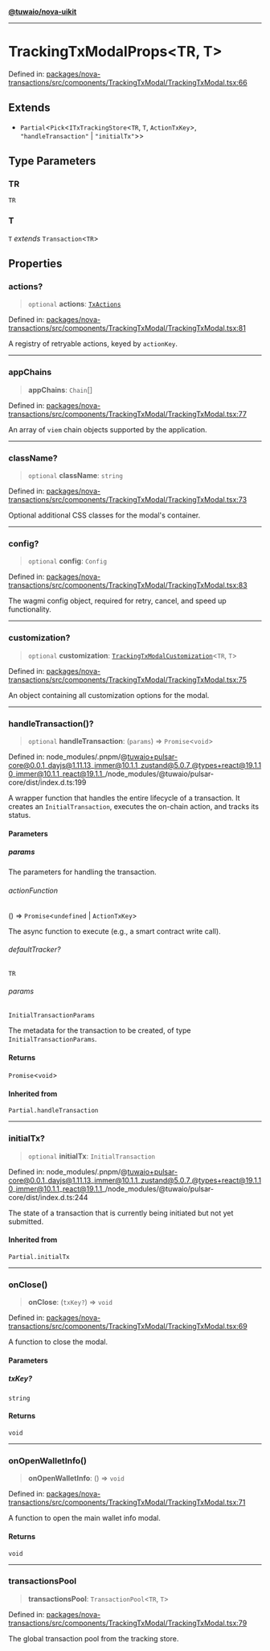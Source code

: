 [**@tuwaio/nova-uikit**](../../../README.md)

***

# TrackingTxModalProps\<TR, T\>

Defined in: [packages/nova-transactions/src/components/TrackingTxModal/TrackingTxModal.tsx:66](https://github.com/TuwaIO/nova-uikit/blob/c38f885596dc568c4b7c49b3605e683fc88f4470/packages/nova-transactions/src/components/TrackingTxModal/TrackingTxModal.tsx#L66)

## Extends

- `Partial`\<`Pick`\<`ITxTrackingStore`\<`TR`, `T`, `ActionTxKey`\>, `"handleTransaction"` \| `"initialTx"`\>\>

## Type Parameters

### TR

`TR`

### T

`T` *extends* `Transaction`\<`TR`\>

## Properties

### actions?

> `optional` **actions**: [`TxActions`](../type-aliases/TxActions.md)

Defined in: [packages/nova-transactions/src/components/TrackingTxModal/TrackingTxModal.tsx:81](https://github.com/TuwaIO/nova-uikit/blob/c38f885596dc568c4b7c49b3605e683fc88f4470/packages/nova-transactions/src/components/TrackingTxModal/TrackingTxModal.tsx#L81)

A registry of retryable actions, keyed by `actionKey`.

***

### appChains

> **appChains**: `Chain`[]

Defined in: [packages/nova-transactions/src/components/TrackingTxModal/TrackingTxModal.tsx:77](https://github.com/TuwaIO/nova-uikit/blob/c38f885596dc568c4b7c49b3605e683fc88f4470/packages/nova-transactions/src/components/TrackingTxModal/TrackingTxModal.tsx#L77)

An array of `viem` chain objects supported by the application.

***

### className?

> `optional` **className**: `string`

Defined in: [packages/nova-transactions/src/components/TrackingTxModal/TrackingTxModal.tsx:73](https://github.com/TuwaIO/nova-uikit/blob/c38f885596dc568c4b7c49b3605e683fc88f4470/packages/nova-transactions/src/components/TrackingTxModal/TrackingTxModal.tsx#L73)

Optional additional CSS classes for the modal's container.

***

### config?

> `optional` **config**: `Config`

Defined in: [packages/nova-transactions/src/components/TrackingTxModal/TrackingTxModal.tsx:83](https://github.com/TuwaIO/nova-uikit/blob/c38f885596dc568c4b7c49b3605e683fc88f4470/packages/nova-transactions/src/components/TrackingTxModal/TrackingTxModal.tsx#L83)

The wagmi config object, required for retry, cancel, and speed up functionality.

***

### customization?

> `optional` **customization**: [`TrackingTxModalCustomization`](../type-aliases/TrackingTxModalCustomization.md)\<`TR`, `T`\>

Defined in: [packages/nova-transactions/src/components/TrackingTxModal/TrackingTxModal.tsx:75](https://github.com/TuwaIO/nova-uikit/blob/c38f885596dc568c4b7c49b3605e683fc88f4470/packages/nova-transactions/src/components/TrackingTxModal/TrackingTxModal.tsx#L75)

An object containing all customization options for the modal.

***

### handleTransaction()?

> `optional` **handleTransaction**: (`params`) => `Promise`\<`void`\>

Defined in: node\_modules/.pnpm/@tuwaio+pulsar-core@0.0.1\_dayjs@1.11.13\_immer@10.1.1\_zustand@5.0.7\_@types+react@19.1.10\_immer@10.1.1\_react@19.1.1\_/node\_modules/@tuwaio/pulsar-core/dist/index.d.ts:199

A wrapper function that handles the entire lifecycle of a transaction.
It creates an `InitialTransaction`, executes the on-chain action, and tracks its status.

#### Parameters

##### params

The parameters for handling the transaction.

###### actionFunction

() => `Promise`\<`undefined` \| `ActionTxKey`\>

The async function to execute (e.g., a smart contract write call).

###### defaultTracker?

`TR`

###### params

`InitialTransactionParams`

The metadata for the transaction to be created, of type `InitialTransactionParams`.

#### Returns

`Promise`\<`void`\>

#### Inherited from

`Partial.handleTransaction`

***

### initialTx?

> `optional` **initialTx**: `InitialTransaction`

Defined in: node\_modules/.pnpm/@tuwaio+pulsar-core@0.0.1\_dayjs@1.11.13\_immer@10.1.1\_zustand@5.0.7\_@types+react@19.1.10\_immer@10.1.1\_react@19.1.1\_/node\_modules/@tuwaio/pulsar-core/dist/index.d.ts:244

The state of a transaction that is currently being initiated but not yet submitted.

#### Inherited from

`Partial.initialTx`

***

### onClose()

> **onClose**: (`txKey?`) => `void`

Defined in: [packages/nova-transactions/src/components/TrackingTxModal/TrackingTxModal.tsx:69](https://github.com/TuwaIO/nova-uikit/blob/c38f885596dc568c4b7c49b3605e683fc88f4470/packages/nova-transactions/src/components/TrackingTxModal/TrackingTxModal.tsx#L69)

A function to close the modal.

#### Parameters

##### txKey?

`string`

#### Returns

`void`

***

### onOpenWalletInfo()

> **onOpenWalletInfo**: () => `void`

Defined in: [packages/nova-transactions/src/components/TrackingTxModal/TrackingTxModal.tsx:71](https://github.com/TuwaIO/nova-uikit/blob/c38f885596dc568c4b7c49b3605e683fc88f4470/packages/nova-transactions/src/components/TrackingTxModal/TrackingTxModal.tsx#L71)

A function to open the main wallet info modal.

#### Returns

`void`

***

### transactionsPool

> **transactionsPool**: `TransactionPool`\<`TR`, `T`\>

Defined in: [packages/nova-transactions/src/components/TrackingTxModal/TrackingTxModal.tsx:79](https://github.com/TuwaIO/nova-uikit/blob/c38f885596dc568c4b7c49b3605e683fc88f4470/packages/nova-transactions/src/components/TrackingTxModal/TrackingTxModal.tsx#L79)

The global transaction pool from the tracking store.
